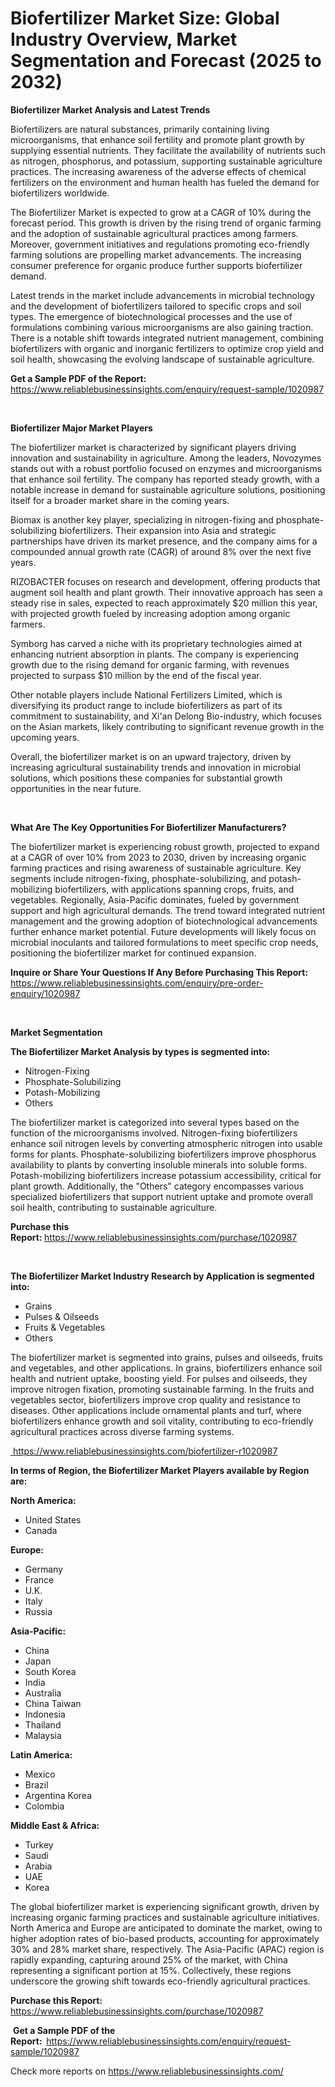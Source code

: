 <p><h1>Biofertilizer Market Size: Global Industry Overview, Market Segmentation and Forecast (2025 to 2032)</h1></p><p><strong>Biofertilizer Market Analysis and Latest Trends</strong></p>
<p><p>Biofertilizers are natural substances, primarily containing living microorganisms, that enhance soil fertility and promote plant growth by supplying essential nutrients. They facilitate the availability of nutrients such as nitrogen, phosphorus, and potassium, supporting sustainable agriculture practices. The increasing awareness of the adverse effects of chemical fertilizers on the environment and human health has fueled the demand for biofertilizers worldwide.</p><p>The Biofertilizer Market is expected to grow at a CAGR of 10% during the forecast period. This growth is driven by the rising trend of organic farming and the adoption of sustainable agricultural practices among farmers. Moreover, government initiatives and regulations promoting eco-friendly farming solutions are propelling market advancements. The increasing consumer preference for organic produce further supports biofertilizer demand.</p><p>Latest trends in the market include advancements in microbial technology and the development of biofertilizers tailored to specific crops and soil types. The emergence of biotechnological processes and the use of formulations combining various microorganisms are also gaining traction. There is a notable shift towards integrated nutrient management, combining biofertilizers with organic and inorganic fertilizers to optimize crop yield and soil health, showcasing the evolving landscape of sustainable agriculture.</p></p>
<p><strong>Get a Sample PDF of the Report:&nbsp;</strong> <a href="https://www.reliablebusinessinsights.com/enquiry/request-sample/1020987?utm_campaign=3366&utm_medium=2&utm_source=Github&utm_content=ia&utm_term=30032025&utm_id=biofertilizer">https://www.reliablebusinessinsights.com/enquiry/request-sample/1020987</a></p>
<p>&nbsp;</p>
<p><strong>Biofertilizer Major Market Players</strong></p>
<p><p>The biofertilizer market is characterized by significant players driving innovation and sustainability in agriculture. Among the leaders, Novozymes stands out with a robust portfolio focused on enzymes and microorganisms that enhance soil fertility. The company has reported steady growth, with a notable increase in demand for sustainable agriculture solutions, positioning itself for a broader market share in the coming years.</p><p>Biomax is another key player, specializing in nitrogen-fixing and phosphate-solubilizing biofertilizers. Their expansion into Asia and strategic partnerships have driven its market presence, and the company aims for a compounded annual growth rate (CAGR) of around 8% over the next five years.</p><p>RIZOBACTER focuses on research and development, offering products that augment soil health and plant growth. Their innovative approach has seen a steady rise in sales, expected to reach approximately $20 million this year, with projected growth fueled by increasing adoption among organic farmers.</p><p>Symborg has carved a niche with its proprietary technologies aimed at enhancing nutrient absorption in plants. The company is experiencing growth due to the rising demand for organic farming, with revenues projected to surpass $10 million by the end of the fiscal year.</p><p>Other notable players include National Fertilizers Limited, which is diversifying its product range to include biofertilizers as part of its commitment to sustainability, and Xi'an Delong Bio-industry, which focuses on the Asian markets, likely contributing to significant revenue growth in the upcoming years.</p><p>Overall, the biofertilizer market is on an upward trajectory, driven by increasing agricultural sustainability trends and innovation in microbial solutions, which positions these companies for substantial growth opportunities in the near future.</p></p>
<p>&nbsp;</p>
<p><strong>What Are The Key Opportunities For Biofertilizer Manufacturers?</strong></p>
<p><p>The biofertilizer market is experiencing robust growth, projected to expand at a CAGR of over 10% from 2023 to 2030, driven by increasing organic farming practices and rising awareness of sustainable agriculture. Key segments include nitrogen-fixing, phosphate-solubilizing, and potash-mobilizing biofertilizers, with applications spanning crops, fruits, and vegetables. Regionally, Asia-Pacific dominates, fueled by government support and high agricultural demands. The trend toward integrated nutrient management and the growing adoption of biotechnological advancements further enhance market potential. Future developments will likely focus on microbial inoculants and tailored formulations to meet specific crop needs, positioning the biofertilizer market for continued expansion.</p></p>
<p><strong>Inquire or Share Your Questions If Any Before Purchasing This Report:</strong> <a href="https://www.reliablebusinessinsights.com/enquiry/pre-order-enquiry/1020987?utm_campaign=3366&utm_medium=2&utm_source=Github&utm_content=ia&utm_term=30032025&utm_id=biofertilizer">https://www.reliablebusinessinsights.com/enquiry/pre-order-enquiry/1020987</a></p>
<p>&nbsp;</p>
<p><strong>Market Segmentation</strong></p>
<p><strong>The Biofertilizer Market Analysis by types is segmented into:</strong></p>
<p><ul><li>Nitrogen-Fixing</li><li>Phosphate-Solubilizing</li><li>Potash-Mobilizing</li><li>Others</li></ul></p>
<p><p>The biofertilizer market is categorized into several types based on the function of the microorganisms involved. Nitrogen-fixing biofertilizers enhance soil nitrogen levels by converting atmospheric nitrogen into usable forms for plants. Phosphate-solubilizing biofertilizers improve phosphorus availability to plants by converting insoluble minerals into soluble forms. Potash-mobilizing biofertilizers increase potassium accessibility, critical for plant growth. Additionally, the "Others" category encompasses various specialized biofertilizers that support nutrient uptake and promote overall soil health, contributing to sustainable agriculture.</p></p>
<p><strong>Purchase this Report:&nbsp;</strong><a href="https://www.reliablebusinessinsights.com/purchase/1020987?utm_campaign=3366&utm_medium=2&utm_source=Github&utm_content=ia&utm_term=30032025&utm_id=biofertilizer">https://www.reliablebusinessinsights.com/purchase/1020987</a></p>
<p>&nbsp;</p>
<p><strong>The Biofertilizer Market Industry Research by Application is segmented into:</strong></p>
<p><ul><li>Grains</li><li>Pulses & Oilseeds</li><li>Fruits & Vegetables</li><li>Others</li></ul></p>
<p><p>The biofertilizer market is segmented into grains, pulses and oilseeds, fruits and vegetables, and other applications. In grains, biofertilizers enhance soil health and nutrient uptake, boosting yield. For pulses and oilseeds, they improve nitrogen fixation, promoting sustainable farming. In the fruits and vegetables sector, biofertilizers improve crop quality and resistance to diseases. Other applications include ornamental plants and turf, where biofertilizers enhance growth and soil vitality, contributing to eco-friendly agricultural practices across diverse farming systems.</p></p>
<p><a href="https://www.reliablebusinessinsights.com/biofertilizer-r1020987?utm_campaign=3366&utm_medium=2&utm_source=Github&utm_content=ia&utm_term=30032025&utm_id=biofertilizer">&nbsp;https://www.reliablebusinessinsights.com/biofertilizer-r1020987</a></p>
<p><strong>In terms of Region, the Biofertilizer Market Players available by Region are:</strong></p>
<p>
    <p> <strong> North America: </strong>
        <ul>
            <li>United States</li>
            <li>Canada</li>
        </ul>
        </p> 
    <p> <strong> Europe: </strong>
        <ul>
            <li>Germany</li>
            <li>France</li>
            <li>U.K.</li>
            <li>Italy</li>
            <li>Russia</li>
        </ul>
        </p> 
    <p> <strong> Asia-Pacific: </strong>
        <ul>
            <li>China</li>
            <li>Japan</li>
            <li>South Korea</li>
            <li>India</li>
            <li>Australia</li>
            <li>China Taiwan</li>
            <li>Indonesia</li>
            <li>Thailand</li>
            <li>Malaysia</li>
        </ul>
        </p> 
    <p> <strong> Latin America: </strong>
        <ul>
            <li>Mexico</li>
            <li>Brazil</li>
            <li>Argentina Korea</li>
            <li>Colombia</li>
        </ul>
        </p> 
    <p> <strong> Middle East & Africa: </strong>
        <ul>
            <li>Turkey</li>
            <li>Saudi</li>
            <li>Arabia</li>
            <li>UAE</li>
            <li>Korea</li>
        </ul>
    </p>
    </p>
<p><p>The global biofertilizer market is experiencing significant growth, driven by increasing organic farming practices and sustainable agriculture initiatives. North America and Europe are anticipated to dominate the market, owing to higher adoption rates of bio-based products, accounting for approximately 30% and 28% market share, respectively. The Asia-Pacific (APAC) region is rapidly expanding, capturing around 25% of the market, with China representing a significant portion at 15%. Collectively, these regions underscore the growing shift towards eco-friendly agricultural practices.</p></p>
<p><strong>Purchase this Report: </strong><a href="https://www.reliablebusinessinsights.com/purchase/1020987?utm_campaign=3366&utm_medium=2&utm_source=Github&utm_content=ia&utm_term=30032025&utm_id=biofertilizer">https://www.reliablebusinessinsights.com/purchase/1020987</a></p>
<p>&nbsp;<strong>Get a Sample PDF of the Report:&nbsp;&nbsp;</strong><a href="https://www.reliablebusinessinsights.com/enquiry/request-sample/1020987?utm_campaign=3366&utm_medium=2&utm_source=Github&utm_content=ia&utm_term=30032025&utm_id=biofertilizer">https://www.reliablebusinessinsights.com/enquiry/request-sample/1020987</a></p>
<p><strong></strong></p>
<p>Check more reports on <a href="https://www.reliablebusinessinsights.com/?utm_campaign=3366&utm_medium=2&utm_source=Github&utm_content=ia&utm_term=30032025&utm_id=biofertilizer">https://www.reliablebusinessinsights.com/</a></p>